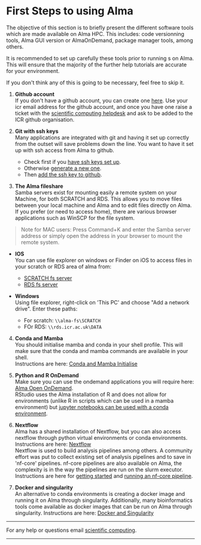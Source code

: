 # First Steps to using Alma

The objective of this section is to briefly present the different software tools which are made available on Alma HPC.
This includes: code versionning tools, Alma GUI version or AlmaOnDemand, package manager tools, among others.

It is recommended to set up carefully these tools prior to running s on Alma. 
This will ensure that the majority of the further help tutorials are accurate for your environment.

If you don't think any of this is going to be necessary, feel free to skip it.  

1. **Github account**  
If you don't have a github account, you can create one [here](https://docs.github.com/en/get-started/onboarding/getting-started-with-your-github-account). 
Use your icr email address for the github account, and once you have one raise a ticket with the 
[scientific computing helpdesk](mailto:schelpdesk@icr.ac.uk) and ask to be added to the ICR github organisation.


2. **Git with ssh keys**  
Many applications are integrated with git and having it set up correctly from the outset will save problems down the line. 
You want to have it set up with ssh access from Alma to github. 
    - Check first if you [have ssh keys set up](https://docs.github.com/en/authentication/connecting-to-github-with-ssh/checking-for-existing-ssh-keys).  
    - Otherwise [generate a new one](https://docs.github.com/en/authentication/connecting-to-github-with-ssh/generating-a-new-ssh-key-and-adding-it-to-the-ssh-agent#generating-a-new-ssh-key).
    - Then [add the ssh key to github](https://docs.github.com/en/authentication/connecting-to-github-with-ssh/adding-a-new-ssh-key-to-your-github-account).

3. **The Alma fileshare**  
Samba servers exist for mounting easily a remote system on your Machine, for both SCRATCH and RDS.
This allows you to move files between your local machine and Alma and to edit files directly on Alma. If you prefer (or need to access home), there are various browser applications such as WinSCP for the file system.

> Note for MAC users: Press Command+K and enter the Samba server address or simply open the address in your browser to mount the remote system.  

- **IOS**  
You can use file explorer on windows or Finder on iOS to access files in your scratch or RDS area of alma from:  
  - [SCRATCH fs server](smb://alma-fs)  
  - [RDS fs server](smb://rds.icr.ac.uk/DATA)

- **Windows**  
Using file explorer, right-click on 'This PC' and choose "Add a network drive". Enter these paths:  
  - For scratch:  `\\alma-fs\SCRATCH`  
  - FOr RDS: `\\rds.icr.ac.uk\DATA`  

4. **Conda and Mamba**  
You should initialise mamba and conda in your shell profile. This will make sure that the conda and mamba commands are available in your shell.  
Instructions are here: [Conda and Mamba Initialise](conda/mamba-first.md)

5. **Python and R OnDemand**  
Make sure you can use the ondemand applications you will require here: [Alma Open OnDemand](https://alma-ondemand.icr.ac.uk).  
RStudio uses the Alma installation of R and does not allow for environments (unlike R in scripts which can be used in a mamba environment) 
but [jupyter notebooks can be used with a conda environment](conda/python-ondemand.md).  

6. **Nextflow**  
Alma has a shared installation of Nextflow, but you can also access nextflow through python virtual environments or conda environments.
Instructions are here: [Nextflow](workflows/nextflow-envs.md)  
Nextflow is used to build analysis pipelines among others. A community effort was put to collect existing set of analysis pipelines and to save in 'nf-core' pipelines.
nf-core pipelines are also available on Alma, the complexity is in the way the pipelines are run on the slurm executor.
Instructions are here for [getting started](workflows/nf-core-1.md) and [running an nf-core pipeline](workflows/nf-core-2.md).

7. **Docker and singularity**  
An alternative to conda environments is creating a docker image and running it on Alma through singularity. 
Additionally, many bioinformatics tools come available as docker images that can be run on Alma through singularity.
Instructions are here: [Docker and Singularity](workflows/containers.md)

---  

For any help or questions email [scientific computing](mailto:schelpdesk@icr.ac.uk).

---  
